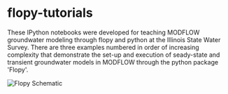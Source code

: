 # flopy-tutorials
These IPython notebooks were developed for teaching MODFLOW groundwater modeling through flopy and python at the Illinois State Water Survey. There are three examples numbered in order of increasing complexity that demonstrate the set-up and execution of seady-state and transient groundwater models in MODFLOW through the python package 'Flopy'. 

![Flopy Schematic](https://i.imgur.com/n2Dj6QF.png)

